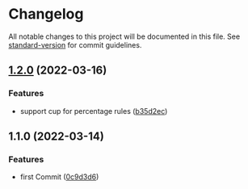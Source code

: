 # Changelog

All notable changes to this project will be documented in this file. See [standard-version](https://github.com/conventional-changelog/standard-version) for commit guidelines.

## [1.2.0](https://bitbucket.org/ttessarolo/json-to-synthesis/branches/compare/v1.1.0%0Dv1.2.0) (2022-03-16)


### Features

* support cup for percentage rules ([b35d2ec](https://github.com/ttessarolo/json-to-synthesis/commits/b35d2ec9119864acdfc00778519a349541cb935b))

## 1.1.0 (2022-03-14)


### Features

* first Commit ([0c9d3d6](https://github.com/ttessarolo/json-to-synthesis/commits/0c9d3d654be74cf3feedc4859c9e75525ee8d65e))
